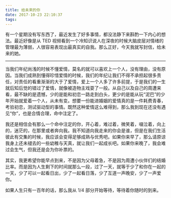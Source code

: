 ```yaml
---
title: 给未来的你
date: 2017-10-23 22:10:37
tags:
---
```

有一个星期没有写东西了，最近发生了好多事情，都没法静下来斟酌一下内心的想法。最近好像是从 TED 视频看到一个冷知识说人在深夜的时候大脑皮层对情绪的管理最为薄弱，人很容易表现出最真实的自我。那么正好，今天我就写封信，给未来的她。  

---
当我们年纪尚浅的时候不懂爱情，莫名的就可以喜欢上一个人，没有理由，没有原因。当我们成熟到懂得珍惜爱情的时候，我们的年纪让我们不得不承担起很多责任，对责任的看重渐渐的大于了爱情，爱上一个人多了许多前提，于是我们的一生就后知后觉的错过了爱情，就像被造物主戏耍了一般。从自己以及自己的周遭来看，最不缺的是遗憾，少的是能和初恋一路走到白头，更少的是能从玩“泥巴”的少年开始就爱着一个人，从未有变。想要一份能进婚姻的爱情真的是一件耗费青春，考验初恋，测试驱动型的事情。既然这种爱情这么难得到，那么我到现在还没有遇见“你”，也是合情合理，命中注定了。  

我还是相信会有那么一个命中注定的你，开心着，难过着，微笑着，啜泣着，向上的，迷茫的，在那里或者奔向我。我不知道向我走来的你会是谁，但是在我们生活彼此有交集的时候，我应该会变得足够成熟与优秀吧。如果你来早了，那么请原谅我身上还未褪去的一些幼稚与天真，就让我们一起成长吧。如果你来晚了，我会难过会生气，但我还是会为你补票的。  

其实，我更希望你能早点到来，不是因为父母着急，不是因为周遭小伙伴们的结婚比率。而是因为人生剩下的时间就那么一段，过了一天，就等于少了和你在一起的一天，少了可以一起看日出，少了一起看日落，少了互道一声晚安，少了一声爱你。  

如果人生只有一百年的话，那么我从 1/4 部分开始等待，等待着你随时的到来。  